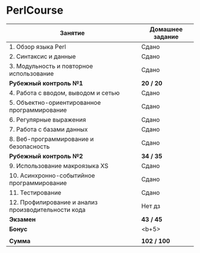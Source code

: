 # PerlCourse
| Занятие                                             | Домашнее задание |
| --------------------------------------------------- | ---------------- |
| 1. Обзор языка Perl                                 | Сдано            |
| 2. Синтаксис и данные                               | Сдано            |
| 3. Модульность и повторное использование            | Сдано            |
| <b>Рубежный контроль №1</b>                         | <b>20 / 20</b>   |
| 4. Работа с вводом, выводом и сетью                 | Сдано            |
| 5. Объектно-ориентированное программирование        | Сдано            |
| 6. Регулярные выражения                             | Сдано            |
| 7. Работа с базами данных                           | Сдано            |
| 8. Веб-программирование и безопасность              | Сдано            |
| <b>Рубежный контроль №2</b>                         | <b>34 / 35</b>   |
| 9. Использование макроязыка XS                      | Сдано            |
| 10. Асинхронно-событийное программирование          | Сдано            |
| 11. Тестирование                                    | Сдано            |
| 12. Профилирование и анализ производительности кода | Нет дз           |
| <b>Экзамен</b>                                      | <b>43 / 45</b>   |
| <b>Бонус</b>                                        | <b+5>            |
|||
| <b>Сумма</b>                                        | <b>102 / 100</b>  |
